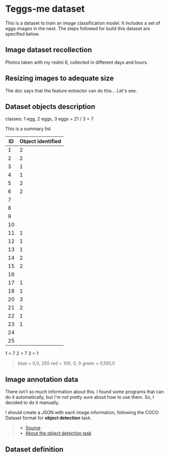 # Teggs-me dataset

This is a dataset to train an image classification model. It includes a set of eggs images in the nest. 
The steps followed for build this dataset are specified below.

## Image dataset recollection 

Photos taken with my redmi 6, collected in different days and hours. 

## Resizing images to adequate size

The doc says that the feature extractor can do this... Let's see.

## Dataset objects description

classes: 1 egg, 2 eggs, 3 eggs = 21 / 3 = 7

This is a summary list

| ID | Object identified |
| -- | ----------------- |
| 1 | 2 |
| 2 | 2 |
| 3 | 1 |
| 4 | 1 |
| 5 | 2 | 
| 6 | 2 |
| 7 |  |
| 8 |  |
| 9 |  |
| 10 |  |
| 11 | 1 | 
| 12 | 1 | 
| 13 | 1 |
| 14 | 2 |
| 15 | 2 |
| 16 |  |
| 17 | 1 |
| 18 | 1 |
| 20 | 3 |
| 21 | 2 |
| 22 | 1 |
| 23 | 1 |
| 24 |  |
| 25 | | 

1 = 7
2 = 7
3 = 1 

>blue = 0,0, 255
red = 100, 0, 0
green = 0,100,0

## Image annotation data

There isn't so much information about this. I found some programs that can do it automatically, but I'm not pretty sure about how to use them. So, I decided to do it manually.

I should  create a JSON with each image information, following the COCO Dataset format for **object detection** task.

> * [Source](https://cocodataset.org/#format-data)
> * [About the object detection task](https://cocodataset.org/#detection-2020)

## Dataset definition


